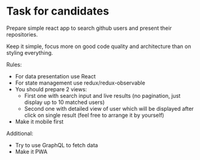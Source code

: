 # Task for candidates

Prepare simple react app to search github users and present their repositories.

Keep it simple, focus more on good code quality and architecture than on styling everything.

Rules:
- For data presentation use React
- For state management use redux/redux-observable
- You should prepare 2 views:
  - First one with search input and live results (no pagination, just display up to 10 matched users)
  - Second one with detailed view of user which will be displayed after click on single result (feel free to arrange it by yourself)
- Make it mobile first

Additional:
- Try to use GraphQL to fetch data
- Make it PWA
